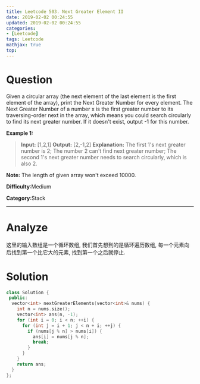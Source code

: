 ```yaml
---
title: Leetcode 503. Next Greater Element II
date: 2019-02-02 00:24:55
updated: 2019-02-02 00:24:55
categories: 
- [Leetcode]
tags: Leetcode
mathjax: true
top:
---
```


# Question

Given a circular array (the next element of the last element is the first element of the array), print the Next Greater Number for every element. The Next Greater Number of a number x is the first greater number to its traversing-order next in the array, which means you could search circularly to find its next greater number. If it doesn't exist, output -1 for this number.

**Example 1:**  

> **Input:** [1,2,1]
> **Output:** [2,-1,2]
> **Explanation:** The first 1's next greater number is 2;
> The number 2 can't find next greater number;
> The second 1's next greater number needs to search circularly, which is also 2.

**Note:**  The length of given array won't exceed 10000.

**Difficulty**:Medium

**Category**:Stack

<!-- more -->

------------

# Analyze

这里的输入数组是一个循环数组, 我们首先想到的是循环遍历数组, 每一个元素向后找到第一个比它大的元素, 找到第一个之后就停止.

# Solution

```cpp
class Solution {
 public:
  vector<int> nextGreaterElements(vector<int>& nums) {
    int n = nums.size();
    vector<int> ans(n, -1);
    for (int i = 0; i < n; ++i) {
      for (int j = i + 1; j < n + i; ++j) {
        if (nums[j % n] > nums[i]) {
          ans[i] = nums[j % n];
          break;
        }
      }
    }
    return ans;
  }
};
```